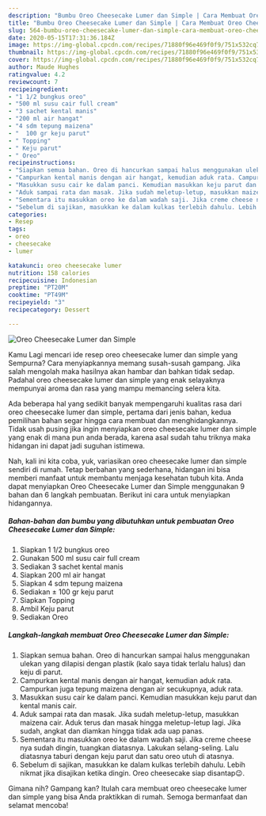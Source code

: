 ```yaml
---
description: "Bumbu Oreo Cheesecake Lumer dan Simple | Cara Membuat Oreo Cheesecake Lumer dan Simple Yang Bisa Manjain Lidah"
title: "Bumbu Oreo Cheesecake Lumer dan Simple | Cara Membuat Oreo Cheesecake Lumer dan Simple Yang Bisa Manjain Lidah"
slug: 564-bumbu-oreo-cheesecake-lumer-dan-simple-cara-membuat-oreo-cheesecake-lumer-dan-simple-yang-bisa-manjain-lidah
date: 2020-05-15T17:31:36.184Z
image: https://img-global.cpcdn.com/recipes/71880f96e469f0f9/751x532cq70/oreo-cheesecake-lumer-dan-simple-foto-resep-utama.jpg
thumbnail: https://img-global.cpcdn.com/recipes/71880f96e469f0f9/751x532cq70/oreo-cheesecake-lumer-dan-simple-foto-resep-utama.jpg
cover: https://img-global.cpcdn.com/recipes/71880f96e469f0f9/751x532cq70/oreo-cheesecake-lumer-dan-simple-foto-resep-utama.jpg
author: Maude Hughes
ratingvalue: 4.2
reviewcount: 7
recipeingredient:
- "1 1/2 bungkus oreo"
- "500 ml susu cair full cream"
- "3 sachet kental manis"
- "200 ml air hangat"
- "4 sdm tepung maizena"
- "  100 gr keju parut"
- " Topping"
- " Keju parut"
- " Oreo"
recipeinstructions:
- "Siapkan semua bahan. Oreo di hancurkan sampai halus menggunakan ulekan yang dilapisi dengan plastik (kalo saya tidak terlalu halus) dan keju di parut."
- "Campurkan kental manis dengan air hangat, kemudian aduk rata. Campurkan juga tepung maizena dengan air secukupnya, aduk rata."
- "Masukkan susu cair ke dalam panci. Kemudian masukkan keju parut dan kental manis cair."
- "Aduk sampai rata dan masak. Jika sudah meletup-letup, masukkan maizena cair. Aduk terus dan masak hingga meletup-letup lagi. Jika sudah, angkat dan diamkan hingga tidak ada uap panas."
- "Sementara itu masukkan oreo ke dalam wadah saji. Jika creme cheese nya sudah dingin, tuangkan diatasnya. Lakukan selang-seling. Lalu diatasnya taburi dengan keju parut dan satu oreo utuh di atasnya."
- "Sebelum di sajikan, masukkan ke dalam kulkas terlebih dahulu. Lebih nikmat jika disajikan ketika dingin. Oreo cheesecake siap disantap😉."
categories:
- Resep
tags:
- oreo
- cheesecake
- lumer

katakunci: oreo cheesecake lumer 
nutrition: 158 calories
recipecuisine: Indonesian
preptime: "PT20M"
cooktime: "PT49M"
recipeyield: "3"
recipecategory: Dessert

---
```



![Oreo Cheesecake Lumer dan Simple](https://img-global.cpcdn.com/recipes/71880f96e469f0f9/751x532cq70/oreo-cheesecake-lumer-dan-simple-foto-resep-utama.jpg)

Kamu Lagi mencari ide resep oreo cheesecake lumer dan simple yang Sempurna? Cara menyiapkannya memang susah-susah gampang. Jika salah mengolah maka hasilnya akan hambar dan bahkan tidak sedap. Padahal oreo cheesecake lumer dan simple yang enak selayaknya mempunyai aroma dan rasa yang mampu memancing selera kita.



Ada beberapa hal yang sedikit banyak mempengaruhi kualitas rasa dari oreo cheesecake lumer dan simple, pertama dari jenis bahan, kedua pemilihan bahan segar hingga cara membuat dan menghidangkannya. Tidak usah pusing jika ingin menyiapkan oreo cheesecake lumer dan simple yang enak di mana pun anda berada, karena asal sudah tahu triknya maka hidangan ini dapat jadi suguhan istimewa.


Nah, kali ini kita coba, yuk, variasikan oreo cheesecake lumer dan simple sendiri di rumah. Tetap berbahan yang sederhana, hidangan ini bisa memberi manfaat untuk membantu menjaga kesehatan tubuh kita. Anda dapat menyiapkan Oreo Cheesecake Lumer dan Simple menggunakan 9 bahan dan 6 langkah pembuatan. Berikut ini cara untuk menyiapkan hidangannya.

<!--inarticleads1-->

##### Bahan-bahan dan bumbu yang dibutuhkan untuk pembuatan Oreo Cheesecake Lumer dan Simple:

1. Siapkan 1 1/2 bungkus oreo
1. Gunakan 500 ml susu cair full cream
1. Sediakan 3 sachet kental manis
1. Siapkan 200 ml air hangat
1. Siapkan 4 sdm tepung maizena
1. Sediakan  ± 100 gr keju parut
1. Siapkan  Topping
1. Ambil  Keju parut
1. Sediakan  Oreo




<!--inarticleads2-->

##### Langkah-langkah membuat Oreo Cheesecake Lumer dan Simple:

1. Siapkan semua bahan. Oreo di hancurkan sampai halus menggunakan ulekan yang dilapisi dengan plastik (kalo saya tidak terlalu halus) dan keju di parut.
1. Campurkan kental manis dengan air hangat, kemudian aduk rata. Campurkan juga tepung maizena dengan air secukupnya, aduk rata.
1. Masukkan susu cair ke dalam panci. Kemudian masukkan keju parut dan kental manis cair.
1. Aduk sampai rata dan masak. Jika sudah meletup-letup, masukkan maizena cair. Aduk terus dan masak hingga meletup-letup lagi. Jika sudah, angkat dan diamkan hingga tidak ada uap panas.
1. Sementara itu masukkan oreo ke dalam wadah saji. Jika creme cheese nya sudah dingin, tuangkan diatasnya. Lakukan selang-seling. Lalu diatasnya taburi dengan keju parut dan satu oreo utuh di atasnya.
1. Sebelum di sajikan, masukkan ke dalam kulkas terlebih dahulu. Lebih nikmat jika disajikan ketika dingin. Oreo cheesecake siap disantap😉.




Gimana nih? Gampang kan? Itulah cara membuat oreo cheesecake lumer dan simple yang bisa Anda praktikkan di rumah. Semoga bermanfaat dan selamat mencoba!
